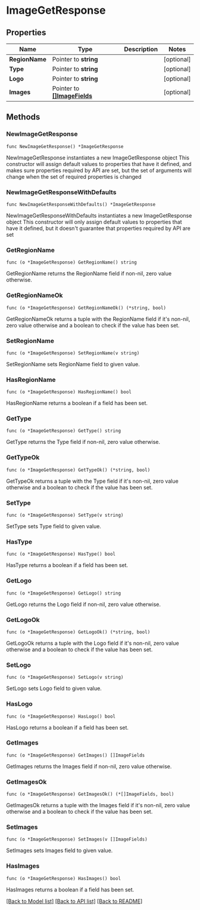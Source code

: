 # ImageGetResponse

## Properties

Name | Type | Description | Notes
------------ | ------------- | ------------- | -------------
**RegionName** | Pointer to **string** |  | [optional] 
**Type** | Pointer to **string** |  | [optional] 
**Logo** | Pointer to **string** |  | [optional] 
**Images** | Pointer to [**[]ImageFields**](ImageFields.md) |  | [optional] 

## Methods

### NewImageGetResponse

`func NewImageGetResponse() *ImageGetResponse`

NewImageGetResponse instantiates a new ImageGetResponse object
This constructor will assign default values to properties that have it defined,
and makes sure properties required by API are set, but the set of arguments
will change when the set of required properties is changed

### NewImageGetResponseWithDefaults

`func NewImageGetResponseWithDefaults() *ImageGetResponse`

NewImageGetResponseWithDefaults instantiates a new ImageGetResponse object
This constructor will only assign default values to properties that have it defined,
but it doesn't guarantee that properties required by API are set

### GetRegionName

`func (o *ImageGetResponse) GetRegionName() string`

GetRegionName returns the RegionName field if non-nil, zero value otherwise.

### GetRegionNameOk

`func (o *ImageGetResponse) GetRegionNameOk() (*string, bool)`

GetRegionNameOk returns a tuple with the RegionName field if it's non-nil, zero value otherwise
and a boolean to check if the value has been set.

### SetRegionName

`func (o *ImageGetResponse) SetRegionName(v string)`

SetRegionName sets RegionName field to given value.

### HasRegionName

`func (o *ImageGetResponse) HasRegionName() bool`

HasRegionName returns a boolean if a field has been set.

### GetType

`func (o *ImageGetResponse) GetType() string`

GetType returns the Type field if non-nil, zero value otherwise.

### GetTypeOk

`func (o *ImageGetResponse) GetTypeOk() (*string, bool)`

GetTypeOk returns a tuple with the Type field if it's non-nil, zero value otherwise
and a boolean to check if the value has been set.

### SetType

`func (o *ImageGetResponse) SetType(v string)`

SetType sets Type field to given value.

### HasType

`func (o *ImageGetResponse) HasType() bool`

HasType returns a boolean if a field has been set.

### GetLogo

`func (o *ImageGetResponse) GetLogo() string`

GetLogo returns the Logo field if non-nil, zero value otherwise.

### GetLogoOk

`func (o *ImageGetResponse) GetLogoOk() (*string, bool)`

GetLogoOk returns a tuple with the Logo field if it's non-nil, zero value otherwise
and a boolean to check if the value has been set.

### SetLogo

`func (o *ImageGetResponse) SetLogo(v string)`

SetLogo sets Logo field to given value.

### HasLogo

`func (o *ImageGetResponse) HasLogo() bool`

HasLogo returns a boolean if a field has been set.

### GetImages

`func (o *ImageGetResponse) GetImages() []ImageFields`

GetImages returns the Images field if non-nil, zero value otherwise.

### GetImagesOk

`func (o *ImageGetResponse) GetImagesOk() (*[]ImageFields, bool)`

GetImagesOk returns a tuple with the Images field if it's non-nil, zero value otherwise
and a boolean to check if the value has been set.

### SetImages

`func (o *ImageGetResponse) SetImages(v []ImageFields)`

SetImages sets Images field to given value.

### HasImages

`func (o *ImageGetResponse) HasImages() bool`

HasImages returns a boolean if a field has been set.


[[Back to Model list]](../README.md#documentation-for-models) [[Back to API list]](../README.md#documentation-for-api-endpoints) [[Back to README]](../README.md)


